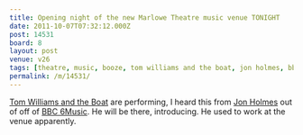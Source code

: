 ```yaml
---
title: Opening night of the new Marlowe Theatre music venue TONIGHT
date: 2011-10-07T07:32:12.000Z
post: 14531
board: 8
layout: post
venue: v26
tags: [theatre, music, booze, tom williams and the boat, jon holmes, bbc 6 music, "6 music", marlowe theatre, bbc 6music]
permalink: /m/14531/
---
```

<a href="/wiki/tom+williams+and+the+boat">Tom Williams and the Boat</a> are performing, I heard this from <a href="/wiki/jon+holmes">Jon Holmes</a> out of off of <a href="/wiki/bbc+6music">BBC 6Music</a>. He will be there, introducing. He used to work at the venue apparently.
